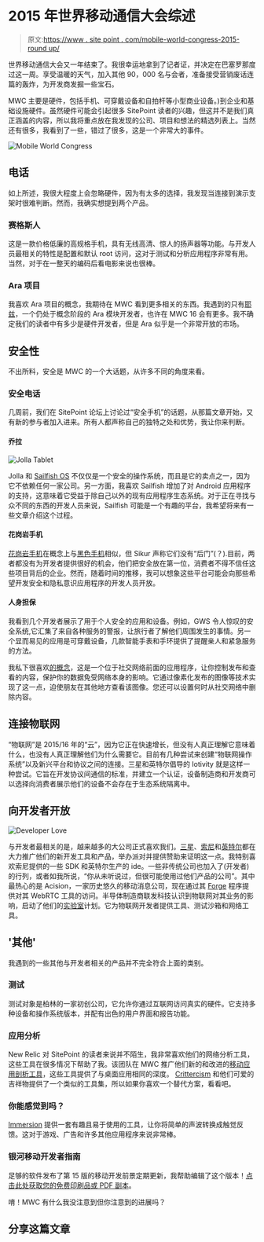# 2015 年世界移动通信大会综述

> 原文:[https://www . site point . com/mobile-world-congress-2015-round up/](https://www.sitepoint.com/mobile-world-congress-2015-roundup/)

世界移动通信大会又一年结束了。我很幸运地拿到了记者证，并决定在巴塞罗那度过这一周。享受温暖的天气，加入其他 90，000 名与会者，准备接受营销废话连篇的轰炸，为开发商发掘一些宝石。

MWC 主要是硬件，包括手机、可穿戴设备和自拍杆等小型商业设备。)到企业和基础设施硬件。虽然硬件可能会引起很多 SitePoint 读者的兴趣，但这并不是我们真正涵盖的内容，所以我将重点放在我发现的公司、项目和想法的精选列表上。当然还有很多，我看到了一些，错过了很多，这是一个非常大的事件。

![Mobile World Congress](../Images/fa69eecc8e40e0a85b089d38c8a557b9.png)

## 电话

如上所述，我很大程度上会忽略硬件，因为有太多的选择，我发现当连接到演示支架时很难判断。然而，我确实想提到两个产品。

### 赛格斯人

这是一款价格低廉的高规格手机，具有无线高清、惊人的扬声器等功能。与开发人员最相关的特性是配置和默认 root 访问，这对于测试和分析应用程序非常有用。当然，对于在一整天的编码后看电影来说也很棒。

### Ara 项目

我喜欢 Ara 项目的概念，我期待在 MWC 看到更多相关的东西。我遇到的只有[耶兹](http://yezzara.com)，一个仍处于概念阶段的 Ara 模块开发者，也许在 MWC 16 会有更多。我不确定我们的读者中有多少是硬件开发者，但是 Ara 似乎是一个非常开放的市场。

## 安全性

不出所料，安全是 MWC 的一个大话题，从许多不同的角度来看。

### 安全电话

几周前，我们在 SitePoint 论坛上讨论过“安全手机”的话题，从那篇文章开始，又有新的参与者加入进来。所有人都声称自己的独特之处和优势，我让你来判断。

#### 乔拉

![Jolla Tablet](../Images/fbae60d5bccf3db727c5f1b7000091f0.png)

Jolla 和 [Sailfish OS](https://sailfishos.org/) 不仅仅是一个安全的操作系统，而且是它的卖点之一，因为它不依赖任何一家公司。另一方面，我喜欢 Sailfish 增加了对 Android 应用程序的支持，这意味着它受益于除自己以外的现有应用程序生态系统。对于正在寻找与众不同的东西的开发人员来说，Sailfish 可能是一个有趣的平台，我希望将来有一些文章介绍这个过程。

#### 花岗岩手机

[花岗岩手机](http://www.granitephone.com/en/)在概念上与[黑色手机](https://blackphone.ch)相似，但 Sikur 声称它们没有“后门”(？).目前，两者都没有为开发者提供很好的机会，他们把安全放在第一位，消费者不得不信任这些项目背后的企业。然而，随着时间的推移，我可以想象这些平台可能会向那些希望开发安全和隐私意识应用程序的开发人员开放。

#### 人身担保

我看到几个开发者展示了用于个人安全的应用和设备。例如，GWS 令人惊叹的安全系统,它汇集了来自各种服务的警报，让旅行者了解他们周围发生的事情。另一个显而易见的应用是可穿戴设备，几款智能手表和手环提供了提醒亲人和紧急服务的方法。

我私下很喜欢[的概念](http://privately.eu/)，这是一个位于社交网络前面的应用程序，让你控制发布和查看的内容，保护你的数据免受网络本身的影响。它通过像素化发布的图像等技术实现了这一点，迫使朋友在其他地方查看该图像。您还可以设置何时从社交网络中删除内容。

## 连接物联网

“物联网”是 2015/16 年的“云”，因为它正在快速增长，但没有人真正理解它意味着什么，也没有人真正理解他们为什么需要它。目前有几种尝试来创建“物联网操作系统”以及新兴平台和协议之间的连接。三星和英特尔倡导的 Iotivity 就是这样一种尝试。它旨在开发协议间通信的标准，并建立一个认证，设备制造商和开发商可以选择向消费者展示他们的设备不会存在于生态系统隔离中。

## 向开发者开放

![Developer Love](../Images/086df225128f33132c92c2f72f0745cb.png)

与开发者最相关的是，越来越多的大公司正式喜欢我们。[三星](http://developer.samsung.com/home.do)、[索尼](https://developer.sony.com/)和[英特尔](https://software.intel.com/en-us/)都在大力推广他们的新开发工具和产品，举办派对并提供赞助来证明这一点。我特别喜欢索尼提供的一些 SDK 和英特尔生产的 ide。一些非传统公司也加入了(开发者)的行列，或者如我所说，“你从未听说过，但很可能使用过他们产品的公司”。其中最热心的是 Acision，一家历史悠久的移动消息公司，现在通过其 [Forge](http://forge.acision.com/) 程序提供对其 WebRTC 工具的访问。半导体制造商联发科技认识到物联网对其业务的影响，启动了他们的[实验室](http://labs.mediatek.com/)计划。它为物联网开发者提供工具、测试沙箱和网络工具。

## '其他'

我遇到的一些其他与开发者相关的产品并不完全符合上面的类别。

### 测试

测试对象是柏林的一家初创公司，它允许你通过互联网访问真实的硬件。它支持多种设备和操作系统版本，并配有出色的用户界面和报告功能。

### 应用分析

New Relic 对 SitePoint 的读者来说并不陌生，我非常喜欢他们的网络分析工具，这些工具在很多情况下帮助了我。该团队在 MWC 推广他们新的和改进的[移动应用剖析工具](http://newrelic.com/mobile-monitoring)，这些工具提供了与桌面应用相同的深度。 [Crittercism](http://www.crittercism.com/product-solutions/crittercism-for-developers) 和他们可爱的吉祥物提供了一个类似的工具集，所以如果你喜欢一个替代方案，看看吧。

### 你能感觉到吗？

[Immersion](http://immersion.com) 提供一套有趣且易于使用的工具，让你将简单的声波转换成触觉反馈。这对于游戏、广告和许多其他应用程序来说非常棒。

### 银河移动开发者指南

足够的软件发布了第 15 版的移动开发前景定期更新，我帮助编辑了这个版本！[点击此处获取您的免费印刷品或 PDF 副本](http://enough.de/en/footer-navigation/mobile-developers-guide/)。

唷！MWC 有什么我没注意到但你注意到的进展吗？

## 分享这篇文章